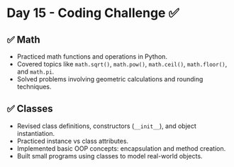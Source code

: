 # Day 15 - Coding Challenge ✅

## ✅ Math
- Practiced math functions and operations in Python.
- Covered topics like `math.sqrt()`, `math.pow()`, `math.ceil()`, `math.floor()`, and `math.pi`.
- Solved problems involving geometric calculations and rounding techniques.

## ✅ Classes
- Revised class definitions, constructors (`__init__`), and object instantiation.
- Practiced instance vs class attributes.
- Implemented basic OOP concepts: encapsulation and method creation.
- Built small programs using classes to model real-world objects.
